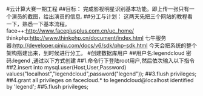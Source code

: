 #云计算大赛一期工程
##目标：
完成影视明星识别基本功能。即上传一张只有一个演员的截图，给出演员的信息.
##分工与计划：
这两天先把三个网站的教程看一下，熟悉一下基本流程。
face++:http://www.faceplusplus.com.cn/uc_home/
thinkphp:http://www.thinkphp.cn/document/index.html
七牛服务器:http://developer.qiniu.com/docs/v6/sdk/php-sdk.html
今天会把系统的整个架构搭建出来，到时候进行分工。
#创建数据库用户
##用户名:legendcloud  密码:legend ,通过以下方式创建
##1.命令行下登陆root用户,然后依次输入以下指令
##2.insert into mysql.user(Host,User,Password) values("localhost","legendcloud",password("legend"));
##3.flush privileges;
##4.grant all privileges on facecloud.* to legendcloud@localhost identified by 'legend';
##5.flush privileges;

